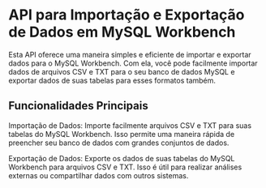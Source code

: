 # API para Importação e Exportação de Dados em MySQL Workbench #
Esta API oferece uma maneira simples e eficiente de importar e exportar dados para o MySQL Workbench. Com ela, você pode facilmente importar dados de arquivos CSV e TXT para o seu banco de dados MySQL e exportar dados de suas tabelas para esses formatos também.

## Funcionalidades Principais ##
Importação de Dados: Importe facilmente arquivos CSV e TXT para suas tabelas do MySQL Workbench. Isso permite uma maneira rápida de preencher seu banco de dados com grandes conjuntos de dados.

Exportação de Dados: Exporte os dados de suas tabelas do MySQL Workbench para arquivos CSV e TXT. Isso é útil para realizar análises externas ou compartilhar dados com outros sistemas.
    

   
    
    
 
 
